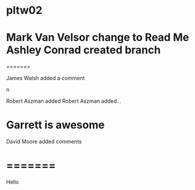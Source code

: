 # pltw02
Mark Van Velsor change to Read Me
Ashley Conrad created branch
=======
=======


James Walsh added a comment


n

Robert Aszman added Robert Aszman added...





Garrett is awesome
=======
David Moore added comments


=======
=======



Hello



